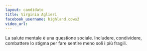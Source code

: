 ```yaml
---
layout: candidato
title: Virginia Aglieri
facebook_username: highland.cows2
video_url: 
---
```

La salute mentale è una questione sociale. Includere, condividere, combattere lo stigma per fare sentire meno soli i più fragili.
